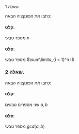 <div dir="auto> שלום </div>

### שאלה 1.

כתבו את הפונקציה הבאה:
#### קלט:
מספר טבעי $n$
#### פלט:
מספר טבעי 
$\sum\limits_{i = 1}^n i$
### שאלה 2.

כתבו את הפונקציה הבאה:
#### קלט:
שני מספרים טבעים $a, b$
#### פלט:
מספר טבעי 
$gcd(a, b)$
